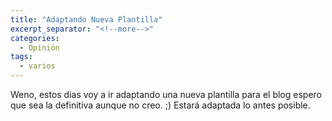 ```yaml
---
title: "Adaptando Nueva Plantilla"
excerpt_separator: "<!--more-->"
categories:
  - Opinión
tags:
  - varios
---
```

Weno, estos dias voy a ir adaptando una nueva plantilla para el blog espero que sea la definitiva aunque no creo. ;)
Estará adaptada lo antes posible.